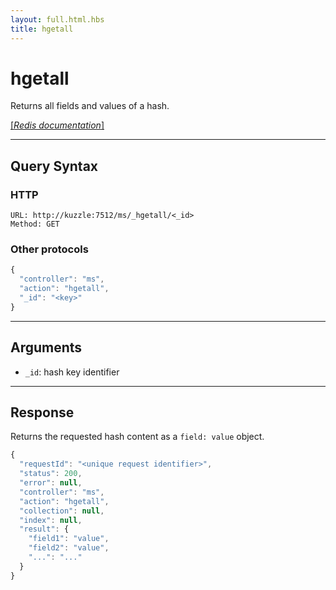 ```yaml
---
layout: full.html.hbs
title: hgetall
---
```


# hgetall

<SinceBadge version="1.0.0" />

Returns all fields and values of a hash.

[[_Redis documentation_]](https://redis.io/commands/hgetall)

---

## Query Syntax

### HTTP

```http
URL: http://kuzzle:7512/ms/_hgetall/<_id>
Method: GET
```

### Other protocols

```js
{
  "controller": "ms",
  "action": "hgetall",
  "_id": "<key>"
}
```

---

## Arguments

- `_id`: hash key identifier

---

## Response

Returns the requested hash content as a `field: value` object.

```javascript
{
  "requestId": "<unique request identifier>",
  "status": 200,
  "error": null,
  "controller": "ms",
  "action": "hgetall",
  "collection": null,
  "index": null,
  "result": {
    "field1": "value",
    "field2": "value",
    "...": "..."
  }
}
```
